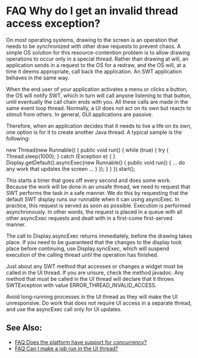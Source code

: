 

FAQ Why do I get an invalid thread access exception?
====================================================

On most operating systems, drawing to the screen is an operation that needs to be synchronized with other draw requests to prevent chaos. A simple OS solution for this resource-contention problem is to allow drawing operations to occur only in a special thread. Rather than drawing at will, an application sends in a request to the OS for a redraw, and the OS will, at a time it deems appropriate, call back the application. An SWT application behaves in the same way.

When the end user of your application activates a menu or clicks a button, the OS will notify SWT, which in turn will call anyone listening to that button, until eventually the call chain ends with you. All these calls are made in the same event loop thread. Normally, a UI does not act on its own but reacts to stimuli from others. In general, GUI applications are passive.

Therefore, when an application decides that it needs to live a life on its own, one option is for it to create another Java thread. A typical sample is the following:

   new Thread(new Runnable() {
      public void run() {
         while (true) {
            try { Thread.sleep(1000); } catch (Exception e) { }
            Display.getDefault().asyncExec(new Runnable() {
               public void run() {
                  ... do any work that updates the screen ...
               }
            });
         }
      }
   }).start();

This starts a timer that goes off every second and does some work. Because the work will be done in an unsafe thread, we need to request that SWT performs the task in a safe manner. We do this by requesting that the default SWT display runs our runnable when it can using asyncExec. In practice, this request is served as soon as possible. Execution is performed asynchronously. In other words, the request is placed in a queue with all other asyncExec requests and dealt with in a first-come first-served manner.

The call to Display.asyncExec returns immediately, before the drawing takes place. If you need to be guaranteed that the changes to the display took place before continuing, use Display.syncExec, which will suspend execution of the calling thread until the operation has finished.

Just about any SWT method that accesses or changes a widget must be called in the UI thread. If you are unsure, check the method javadoc. Any method that must be called in the UI thread will declare that it throws SWTException with value ERROR\_THREAD\_INVALID_ACCESS.

Avoid long-running processes in the UI thread as they will make the UI unresponsive. Do work that does not require UI access in a separate thread, and use the asyncExec call only for UI updates.

See Also:
---------

*   [FAQ Does the platform have support for concurrency?](./FAQ_Does_the_platform_have_support_for_concurrency.md "FAQ Does the platform have support for concurrency?")
*   [FAQ Can I make a job run in the UI thread?](./FAQ_Can_I_make_a_job_run_in_the_UI_thread.md "FAQ Can I make a job run in the UI thread?")

